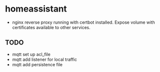 # homeassistant

- nginx reverse proxy running with 
certbot installed. Expose volume with
certificates available to other services.

## TODO

- mqtt set up acl_file
- mqtt add listener for local traffic
- mqtt add persistence file
